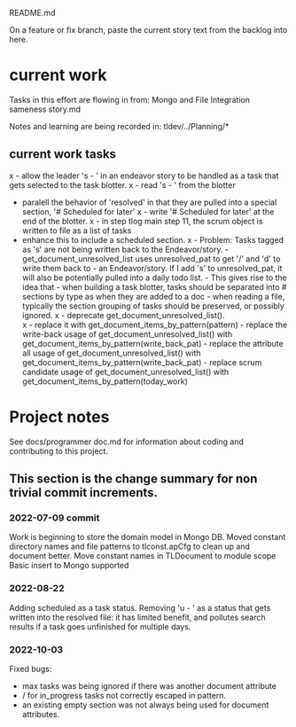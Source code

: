 README.md

On a feature or fix branch, paste the current story text 
from the backlog into here.
# current work

Tasks in this effort are flowing in from:
    Mongo and File Integration sameness story.md

Notes and learning are being recorded in:
    tldev/../Planning/*

## current work tasks
x - allow the leader 's - ' in an endeavor story to be handled as a task that gets selected to the task blotter.
x - read 's - ' from the blotter
 - paralell the behavior of 'resolved' in that they are pulled into a special section, '# Scheduled for later'
    x - write '# Scheduled for later' at the end of the blotter.
x - in step tlog main step 11, the scrum object is written to file as a list of tasks
 - enhance this to include a scheduled section. 
x - Problem: Tasks tagged as 's' are not being written back to the Endeavor/story.
       - get_document_unresolved_list uses unresolved_pat to get '/' and 'd' to write them back to
       - an Endeavor/story.  If I add 's' to unresolved_pat, it will also be potentially pulled into a 
         daily todo list.
       - This gives rise to the idea that 
         - when building a task blotter, tasks should be 
           separated into # sections by type as when they are added to a doc
         - when reading a file, typically the section grouping of tasks should be preserved, 
           or possibly ignored.
   x - deprecate get_document_unresolved_list().  
   x - replace it with get_document_items_by_pattern(pattern)
         - replace the write-back usage of get_document_unresolved_list() with get_document_items_by_pattern(write_back_pat)
         - replace the attribute all usage of get_document_unresolved_list() with get_document_items_by_pattern(write_back_pat)
         - replace scrum candidate usage of get_document_unresolved_list() with get_document_items_by_pattern(today_work) 

# Project notes
See docs/programmer doc.md for information about coding and contributing to this project.

## This section is the change summary for non trivial commit increments.
### 2022-07-09 commit
Work is beginning to store the domain model in Mongo DB.
Moved constant directory names and file patterns to tlconst.apCfg to clean up and document better.
Move constant names in TLDocument to module scope
Basic insert to Mongo supported

### 2022-08-22
Adding scheduled as a task status.
Removing 'u - ' as a status that gets written into the resolved file: it has limited benefit, 
    and pollutes search results if a task goes unfinished for multiple days.

### 2022-10-03
Fixed bugs:
  - max tasks was being ignored if there was another document attribute
  - / for in_progress tasks not correctly escaped in pattern.
  - an existing empty section was not always being used for document attributes. 